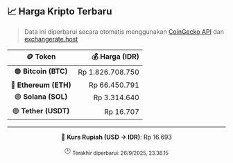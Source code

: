 

<!-- HARGA_KRIPTO -->
## 📈 Harga Kripto Terbaru

> Data ini diperbarui secara otomatis menggunakan [CoinGecko API](https://www.coingecko.com/) dan [exchangerate.host](https://exchangerate.host/)

<div align="center">

| 🪙 Token | 💰 Harga (IDR) |
|:------:|---------------:|
| 🟠 **Bitcoin (BTC)**   | Rp 1.826.708.750 |
| 🔵 **Ethereum (ETH)**  | Rp 66.450.791 |
| 🟣 **Solana (SOL)**    | Rp 3.314.640 |
| 🟢 **Tether (USDT)**   | Rp 16.707 |

---

💱 **Kurs Rupiah (USD → IDR)**: Rp 16.693

🕒 <sub>Terakhir diperbarui: 26/9/2025, 23.38.15</sub>

</div>
<!-- /HARGA_KRIPTO -->